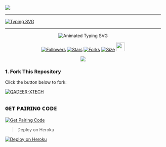 <a><img src='https://qu.ax/bBkkd.jpg'/></a>
___

<a href="https://git.io/typing-svg"><img src="https://readme-typing-svg.demolab.com?font=Black+Ops+One&size=100&pause=1000&color=FF0000&center=true&width=1000&height=200&lines=QADEER-XTECH" alt="Typing SVG" /></a>
  </p>

---

<p align="center">
  <img src="https://readme-typing-svg.demolab.com?font=Orbitron&weight=600&size=25&duration=4000&pause=1000&color=00F7FF&center=true&vCenter=true&width=500&lines=ULTIMATE+WHATSAPP+BOT;MULTI-DEVICE+SUPPORT;POWERED+BY+BAILEYS;FAST++SECURE++RELIABLE" alt="Animated Typing SVG" />
</p>

<div align="center">
  <a href="https://github.com/Tappy-Black/followers"><img title="Followers" src="https://img.shields.io/github/followers/Tappy-Black?color=EB5406&style=for-the-badge&logo=github&logoColor=white"></a>
  <a href="https://github.com/Tappy-Black/Shadow-Xtech-V1/stargazers/"><img title="Stars" src="https://img.shields.io/github/stars/Tappy-Black/Shadow-Xtech-V1?color=FFCE44&style=for-the-badge&logo=reverbnation&logoColor=white"></a>
  <a href="https://github.com/Tappy-Black/Shadow-Xtech-V1/network/members"><img title="Forks" src="https://img.shields.io/github/forks/Tappy-Black/Shadow-Xtech-V1?color=FF007F&style=for-the-badge&logo=git&logoColor=white"></a>
  <a href="https://github.com/Tappy-Black/Shadow-Xtech-V1/"><img title="Size" src="https://img.shields.io/github/repo-size/Tappy-Black/Shadow-Xtech-V1?style=for-the-badge&color=FFFF33&logo=docusign&logoColor=white"></a>
  <a href="https://github.com/Tappy-Black/Shadow-Xtech-V1/graphs/commit-activity"><img height="28" src="https://img.shields.io/badge/Maintained%3F-yes-green.svg?style=for-the-badge&logo=gitpod&logoColor=white"></a>
</div>

<p align="center">
  <img src="https://komarev.com/ghpvc/?username=SHADOW-XTECH&label=VISITORS&style=flat-square&color=0002FF" />
</p>

### 1. Fork This Repository

Click the button below to fork:

  <a href="https://github.com/Qadeer-bhai/QADEER-XTECH/fork"><img title="QADEER-XTECH" src="https://img.shields.io/badge/FORK-SHADOW XTECH-h?color=green&style=for-the-badge&logo=stackshare"></a>

## ɢᴇᴛ ᴘᴀɪʀɪɴɢ ᴄᴏᴅᴇ
  <p align="left">  
<a href='https://popkidsessiioons.onrender.com' target="_blank"><img alt='Get Pairing Code' src='https://img.shields.io/badge/Get%20Pairing%20Code-000000?style=for-the-badge&logo=codefactor&logoColor=yellow'/></a>  
</p>  


> Deploy on Heroku



<p align="left">  
<a href='https://dashboard.heroku.com/new?template=https://github.com/Qadeer-bhai/QADEER-XTECH/tree/main' target="_blank"><img alt='Deploy on Heroku' src='https://img.shields.io/badge/Deploy%20on-Heroku-FF004D?style=for-the-badge&logo=heroku&logoColor=white'/></a>  
</p>

